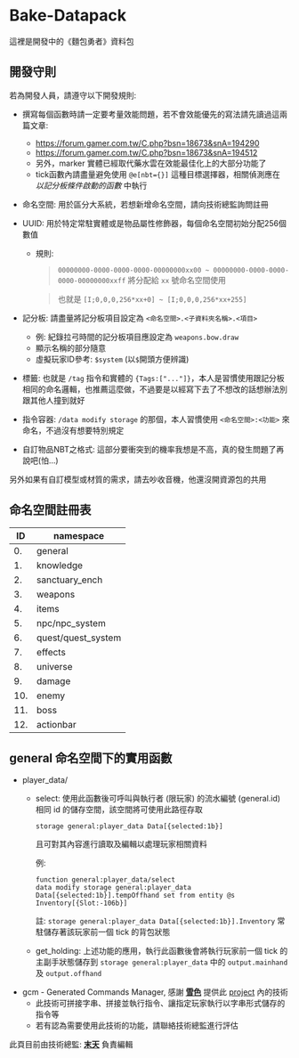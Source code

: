 # Bake-Datapack

這裡是開發中的《麵包勇者》資料包

## 開發守則

若為開發人員，請遵守以下開發規則:

* 撰寫每個函數時請一定要考量效能問題，若不會效能優先的寫法請先讀過這兩篇文章:
  * https://forum.gamer.com.tw/C.php?bsn=18673&snA=194290
  * https://forum.gamer.com.tw/C.php?bsn=18673&snA=194512
  * 另外，marker 實體已經取代藥水雲在效能最佳化上的大部分功能了
  * tick函數內請盡量避免使用 `@e[nbt={}]` 這種目標選擇器，相關偵測應在 _以記分板條件啟動的函數_ 中執行 
  
* 命名空間: 用於區分大系統，若想新增命名空間，請向技術總監詢問註冊

* UUID: 用於特定常駐實體或是物品屬性修飾器，每個命名空間初始分配256個數值
  * 規則:
    > `00000000-0000-0000-0000-00000000xx00 ~ 00000000-0000-0000-0000-00000000xxff` 將分配給 `xx` 號命名空間使用

    > 也就是 `[I;0,0,0,256*xx+0] ~ [I;0,0,0,256*xx+255]`

* 記分板: 請盡量將記分板項目設定為 `<命名空間>.<子資料夾名稱>.<項目>`

  * 例: 紀錄拉弓時間的記分板項目應設定為 `weapons.bow.draw`
  * 顯示名稱的部分隨意
  * 虛擬玩家ID參考: `$system` (以`$`開頭方便辨識)
 
* 標籤: 也就是 `/tag` 指令和實體的 `{Tags:["..."]}`，本人是習慣使用跟記分板相同的命名邏輯，也推薦這麼做，不過要是以經寫下去了不想改的話想辦法別跟其他人撞到就好

* 指令容器: `/data modify storage` 的那個，本人習慣使用 `<命名空間>:<功能>` 來命名，不過沒有想要特別規定

* 自訂物品NBT之格式: 這部分要衝突到的機率我想是不高，真的發生問題了再說吧(怕...)

另外如果有自訂模型或材質的需求，請去吵收音機，他還沒開資源包的共用

## 命名空間註冊表
|ID |namespace          |
|---|-------------------|
|0. |general            |
|1. |knowledge          |
|2. |sanctuary_ench     |
|3. |weapons            |
|4. |items              |
|5. |npc/npc_system     |
|6. |quest/quest_system |
|7. |effects            |
|8. |universe           |
|9. |damage             |
|10.|enemy              |
|11.|boss               |
|12.|actionbar          |

## general 命名空間下的實用函數

* player_data/
  * select: 使用此函數後可呼叫與執行者 (限玩家) 的流水編號 (general.id) 相同 id 的儲存空間，該空間將可使用此路徑存取

    `storage general:player_data Data[{selected:1b}]`
     
    且可對其內容進行讀取及編輯以處理玩家相關資料

    例:

        function general:player_data/select
        data modify storage general:player_data Data[{selected:1b}].tempOffhand set from entity @s Inventory[{Slot:-106b}]

    註: `storage general:player_data Data[{selected:1b}].Inventory` 常駐儲存著該玩家前一個 tick 的背包狀態
  
  * get_holding: 上述功能的應用，執行此函數後會將執行玩家前一個 tick 的主副手狀態儲存到 `storage general:player_data` 中的 `output.mainhand` 及 `output.offhand`
* gcm -  Generated Commands Manager, 感謝 [__雪色__](https://github.com/xuese0513) 提供此 [project](https://github.com/xuese0513/Generated-Commands-Manager) 內的技術
  * 此技術可拼接字串、拼接並執行指令、讓指定玩家執行以字串形式儲存的指令等
  * 若有認為需要使用此技術的功能，請聯絡技術總監進行評估

此頁目前由技術總監: [__末天__](https://github.com/muotian) 負責編輯

